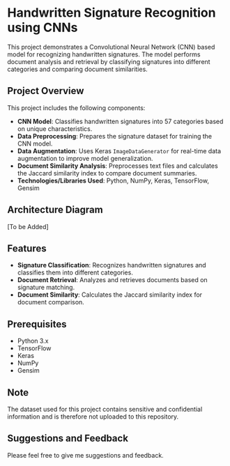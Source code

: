 # Handwritten Signature Recognition using CNNs

This project demonstrates a Convolutional Neural Network (CNN) based model for recognizing handwritten signatures. The model performs document analysis and retrieval by classifying signatures into different categories and comparing document similarities.

## Project Overview

This project includes the following components:

- **CNN Model**: Classifies handwritten signatures into 57 categories based on unique characteristics.
- **Data Preprocessing**: Prepares the signature dataset for training the CNN model.
- **Data Augmentation**: Uses Keras `ImageDataGenerator` for real-time data augmentation to improve model generalization.
- **Document Similarity Analysis**: Preprocesses text files and calculates the Jaccard similarity index to compare document summaries.
- **Technologies/Libraries Used**: Python, NumPy, Keras, TensorFlow, Gensim

## Architecture Diagram

[To be Added]

## Features

- **Signature Classification**: Recognizes handwritten signatures and classifies them into different categories.
- **Document Retrieval**: Analyzes and retrieves documents based on signature matching.
- **Document Similarity**: Calculates the Jaccard similarity index for document comparison.

## Prerequisites

- Python 3.x
- TensorFlow
- Keras
- NumPy
- Gensim

## Note
The dataset used for this project contains sensitive and confidential information and is therefore not uploaded to this repository.

## Suggestions and Feedback

Please feel free to give me suggestions and feedback.
